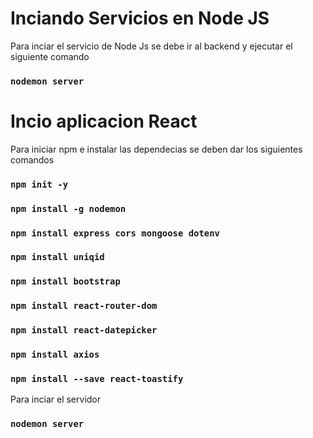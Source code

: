 # Inciando Servicios en Node JS
Para inciar el servicio de Node Js se debe ir al backend y ejecutar el siguiente comando
### `nodemon server`

# Incio aplicacion React
Para iniciar npm e instalar las dependecias se deben dar los siguientes comandos

### `npm init -y`
### `npm install -g nodemon`

### `npm install express cors mongoose dotenv`
### `npm install uniqid`
### `npm install bootstrap`
### `npm install react-router-dom`
### `npm install react-datepicker`
### `npm install axios`  
### `npm install --save react-toastify`

Para inciar el servidor
### `nodemon server`
